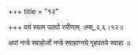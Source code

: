 +++
title = "१२"

+++
वयं स्याम पतयो रयीणाम् ॥म्स्_२,६।१२॥  
    
अपां नप्त्रे स्वाहोर्जो नप्त्रे स्वाहाग्नये गृहपतये स्वाहा ॥  
    
